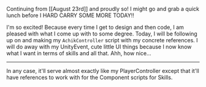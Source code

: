 Continuing from [[August 23rd]] and proudly so! I might go and grab a quick lunch before I HARD CARRY SOME MORE TODAY!!

I'm so excited! Because every time I get to design and then code, I am pleased with what I come up with to some degree. Today, I will be following up on and making my `AchikController` script with my concrete references. I will do away with my UnityEvent, cute little UI things because I now know what I want in terms of skills and all that. Ahh, how nice...

---

In any case, it'll serve almost exactly like my PlayerController except that it'll have references to work with for the Component scripts for Skills.
